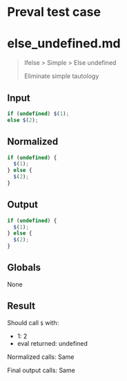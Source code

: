 # Preval test case

# else_undefined.md

> Ifelse > Simple > Else undefined
>
> Eliminate simple tautology

## Input

`````js filename=intro
if (undefined) $(1);
else $(2);
`````

## Normalized

`````js filename=intro
if (undefined) {
  $(1);
} else {
  $(2);
}
`````

## Output

`````js filename=intro
if (undefined) {
  $(1);
} else {
  $(2);
}
`````

## Globals

None

## Result

Should call `$` with:
 - 1: 2
 - eval returned: undefined

Normalized calls: Same

Final output calls: Same
